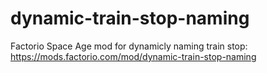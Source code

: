 # dynamic-train-stop-naming
Factorio Space Age mod for dynamicly naming train stop:
https://mods.factorio.com/mod/dynamic-train-stop-naming